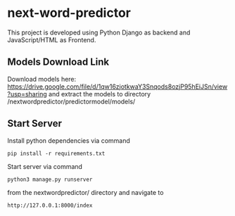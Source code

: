# next-word-predictor
This project is developed using Python Django as backend and JavaScript/HTML as Frontend.

## Models Download Link
Download models here: https://drive.google.com/file/d/1qw16zjotkwaY3Snqods8ozjP95hEiJSn/view?usp=sharing
and extract the models to directory /nextwordpredictor/predictormodel/models/

## Start Server
Install python dependencies via command

`pip install -r requirements.txt`

Start server via command

`python3 manage.py runserver`

from the nextwordpredictor/ directory and navigate to 

`http://127.0.0.1:8000/index`
